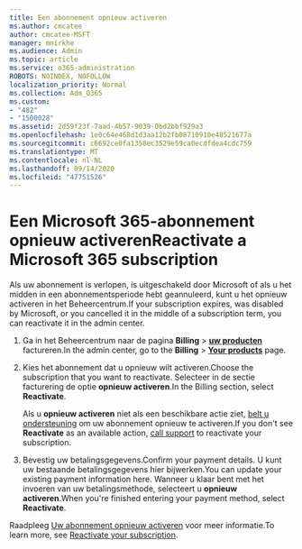 ```yaml
---
title: Een abonnement opnieuw activeren
ms.author: cmcatee
author: cmcatee-MSFT
manager: mnirkhe
ms.audience: Admin
ms.topic: article
ms.service: o365-administration
ROBOTS: NOINDEX, NOFOLLOW
localization_priority: Normal
ms.collection: Adm_O365
ms.custom:
- "482"
- "1500028"
ms.assetid: 2d59f23f-7aad-4b57-9039-0bd2bbf929a3
ms.openlocfilehash: 1e0c64e468d1d3aa12b2fb08710910e48521677a
ms.sourcegitcommit: c6692ce0fa1358ec3529e59ca0ecdfdea4cdc759
ms.translationtype: MT
ms.contentlocale: nl-NL
ms.lasthandoff: 09/14/2020
ms.locfileid: "47751526"
---
```

# <a name="reactivate-a-microsoft-365-subscription"></a><span data-ttu-id="a2221-102">Een Microsoft 365-abonnement opnieuw activeren</span><span class="sxs-lookup"><span data-stu-id="a2221-102">Reactivate a Microsoft 365 subscription</span></span>

<span data-ttu-id="a2221-103">Als uw abonnement is verlopen, is uitgeschakeld door Microsoft of als u het midden in een abonnementsperiode hebt geannuleerd, kunt u het opnieuw activeren in het Beheercentrum.</span><span class="sxs-lookup"><span data-stu-id="a2221-103">If your subscription expires, was disabled by Microsoft, or you cancelled it in the middle of a subscription term, you can reactivate it in the admin center.</span></span>
  
1. <span data-ttu-id="a2221-104">Ga in het Beheercentrum naar de pagina **Billing** \> **[uw producten](https://go.microsoft.com/fwlink/p/?linkid=842054)** factureren.</span><span class="sxs-lookup"><span data-stu-id="a2221-104">In the admin center, go to the **Billing** \> **[Your products](https://go.microsoft.com/fwlink/p/?linkid=842054)** page.</span></span>

2. <span data-ttu-id="a2221-105">Kies het abonnement dat u opnieuw wilt activeren.</span><span class="sxs-lookup"><span data-stu-id="a2221-105">Choose the subscription that you want to reactivate.</span></span> <span data-ttu-id="a2221-106">Selecteer in de sectie facturering de optie **opnieuw activeren**.</span><span class="sxs-lookup"><span data-stu-id="a2221-106">In the Billing section, select **Reactivate**.</span></span>

    <span data-ttu-id="a2221-107">Als u **opnieuw activeren** niet als een beschikbare actie ziet, [belt u ondersteuning](https://docs.microsoft.com/microsoft-365/admin/contact-support-for-business-products) om uw abonnement opnieuw te activeren.</span><span class="sxs-lookup"><span data-stu-id="a2221-107">If you don't see **Reactivate** as an available action, [call support](https://docs.microsoft.com/microsoft-365/admin/contact-support-for-business-products) to reactivate your subscription.</span></span>

3. <span data-ttu-id="a2221-108">Bevestig uw betalingsgegevens.</span><span class="sxs-lookup"><span data-stu-id="a2221-108">Confirm your payment details.</span></span> <span data-ttu-id="a2221-109">U kunt uw bestaande betalingsgegevens hier bijwerken.</span><span class="sxs-lookup"><span data-stu-id="a2221-109">You can update your existing payment information here.</span></span> <span data-ttu-id="a2221-110">Wanneer u klaar bent met het invoeren van uw betalingsmethode, selecteert u **opnieuw activeren**.</span><span class="sxs-lookup"><span data-stu-id="a2221-110">When you're finished entering your payment method, select **Reactivate**.</span></span>

<span data-ttu-id="a2221-111">Raadpleeg [Uw abonnement opnieuw activeren](https://docs.microsoft.com/microsoft-365/commerce/subscriptions/reactivate-your-subscription) voor meer informatie.</span><span class="sxs-lookup"><span data-stu-id="a2221-111">To learn more, see [Reactivate your subscription](https://docs.microsoft.com/microsoft-365/commerce/subscriptions/reactivate-your-subscription).</span></span>